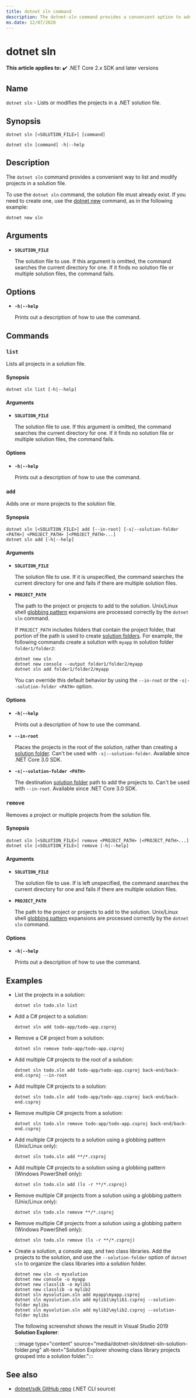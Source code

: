```yaml
---
title: dotnet sln command
description: The dotnet-sln command provides a convenient option to add, remove, and list projects in a solution file.
ms.date: 12/07/2020
---
```

# dotnet sln

**This article applies to:** ✔️ .NET Core 2.x SDK and later versions

## Name

`dotnet sln` - Lists or modifies the projects in a .NET solution file.

## Synopsis

```dotnetcli
dotnet sln [<SOLUTION_FILE>] [command]

dotnet sln [command] -h|--help
```

## Description

The `dotnet sln` command provides a convenient way to list and modify projects in a solution file.

To use the `dotnet sln` command, the solution file must already exist. If you need to create one, use the [dotnet new](dotnet-new.md) command, as in the following example:

```dotnetcli
dotnet new sln
```

## Arguments

- **`SOLUTION_FILE`**

  The solution file to use. If this argument is omitted, the command searches the current directory for one. If it finds no solution file or multiple solution files, the command fails.

## Options

- **`-h|--help`**

  Prints out a description of how to use the command.

## Commands

### `list`

Lists all projects in a solution file.

#### Synopsis

```dotnetcli
dotnet sln list [-h|--help]
```

#### Arguments

- **`SOLUTION_FILE`**

  The solution file to use. If this argument is omitted, the command searches the current directory for one. If it finds no solution file or multiple solution files, the command fails.

#### Options

- **`-h|--help`**

  Prints out a description of how to use the command.
  
### `add`

Adds one or more projects to the solution file.

#### Synopsis

```dotnetcli
dotnet sln [<SOLUTION_FILE>] add [--in-root] [-s|--solution-folder <PATH>] <PROJECT_PATH> [<PROJECT_PATH>...]
dotnet sln add [-h|--help]
```

#### Arguments

- **`SOLUTION_FILE`**

  The solution file to use. If it is unspecified, the command searches the current directory for one and fails if there are multiple solution files.

- **`PROJECT_PATH`**

  The path to the project or projects to add to the solution. Unix/Linux shell [globbing pattern](https://en.wikipedia.org/wiki/Glob_(programming)) expansions are processed correctly by the `dotnet sln` command.

  If `PROJECT_PATH` includes folders that contain the project folder, that portion of the path is used to create [solution folders](/visualstudio/ide/solutions-and-projects-in-visual-studio#solution-folder). For example, the following commands create a solution with `myapp` in solution folder `folder1/folder2`:

  ```dotnetcli
  dotnet new sln
  dotnet new console --output folder1/folder2/myapp
  dotnet sln add folder1/folder2/myapp
  ```

  You can override this default behavior by using the `--in-root` or the `-s|--solution-folder <PATH>` option.

#### Options

- **`-h|--help`**

  Prints out a description of how to use the command.

- **`--in-root`**

  Places the projects in the root of the solution, rather than creating a [solution folder](/visualstudio/ide/solutions-and-projects-in-visual-studio#solution-folder). Can't be used with `-s|--solution-folder`. Available since .NET Core 3.0 SDK.

- **`-s|--solution-folder <PATH>`**

  The destination [solution folder](/visualstudio/ide/solutions-and-projects-in-visual-studio#solution-folder) path to add the projects to. Can't be used with `--in-root`. Available since .NET Core 3.0 SDK.

### `remove`

Removes a project or multiple projects from the solution file.

#### Synopsis

```dotnetcli
dotnet sln [<SOLUTION_FILE>] remove <PROJECT_PATH> [<PROJECT_PATH>...]
dotnet sln [<SOLUTION_FILE>] remove [-h|--help]
```

#### Arguments

- **`SOLUTION_FILE`**

  The solution file to use. If is left unspecified, the command searches the current directory for one and fails if there are multiple solution files.

- **`PROJECT_PATH`**

  The path to the project or projects to add to the solution. Unix/Linux shell [globbing pattern](https://en.wikipedia.org/wiki/Glob_(programming)) expansions are processed correctly by the `dotnet sln` command.

#### Options

- **`-h|--help`**

  Prints out a description of how to use the command.

## Examples

- List the projects in a solution:

  ```dotnetcli
  dotnet sln todo.sln list
  ```

- Add a C# project to a solution:

  ```dotnetcli
  dotnet sln add todo-app/todo-app.csproj
  ```

- Remove a C# project from a solution:

  ```dotnetcli
  dotnet sln remove todo-app/todo-app.csproj
  ```

- Add multiple C# projects to the root of a solution:

  ```dotnetcli
  dotnet sln todo.sln add todo-app/todo-app.csproj back-end/back-end.csproj --in-root
  ```

- Add multiple C# projects to a solution:

  ```dotnetcli
  dotnet sln todo.sln add todo-app/todo-app.csproj back-end/back-end.csproj
  ```

- Remove multiple C# projects from a solution:

  ```dotnetcli
  dotnet sln todo.sln remove todo-app/todo-app.csproj back-end/back-end.csproj
  ```

- Add multiple C# projects to a solution using a globbing pattern (Unix/Linux only):

  ```dotnetcli
  dotnet sln todo.sln add **/*.csproj
  ```

- Add multiple C# projects to a solution using a globbing pattern (Windows PowerShell only):

  ```dotnetcli
  dotnet sln todo.sln add (ls -r **/*.csproj)
  ```

- Remove multiple C# projects from a solution using a globbing pattern (Unix/Linux only):

  ```dotnetcli
  dotnet sln todo.sln remove **/*.csproj
  ```

- Remove multiple C# projects from a solution using a globbing pattern (Windows PowerShell only):

  ```dotnetcli
  dotnet sln todo.sln remove (ls -r **/*.csproj)
  ```

- Create a solution, a console app, and two class libraries. Add the projects to the solution, and use the `--solution-folder` option of `dotnet sln` to organize the class libraries into a solution folder.

  ```dotnetcli
  dotnet new sln -n mysolution
  dotnet new console -o myapp
  dotnet new classlib -o mylib1
  dotnet new classlib -o mylib2
  dotnet sln mysolution.sln add myapp\myapp.csproj
  dotnet sln mysolution.sln add mylib1\mylib1.csproj --solution-folder mylibs
  dotnet sln mysolution.sln add mylib2\mylib2.csproj --solution-folder mylibs
  ```

  The following screenshot shows the result in Visual Studio 2019 **Solution Explorer**:

  :::image type="content" source="media/dotnet-sln/dotnet-sln-solution-folder.png" alt-text="Solution Explorer showing class library projects grouped into a solution folder.":::

## See also

- [dotnet/sdk GitHub repo](https://github.com/dotnet/sdk) (.NET CLI source)
